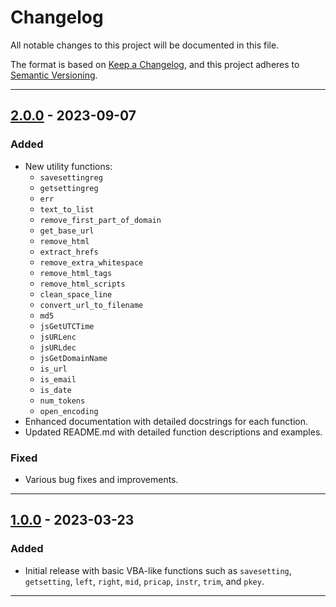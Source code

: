 # Changelog

All notable changes to this project will be documented in this file.

The format is based on [Keep a Changelog](https://keepachangelog.com/en/1.0.0/), and this project adheres to [Semantic Versioning](https://semver.org/spec/v2.0.0.html).

---

## [2.0.0] - 2023-09-07

### Added
- New utility functions:
  - `savesettingreg`
  - `getsettingreg`  
  - `err`
  - `text_to_list`
  - `remove_first_part_of_domain`
  - `get_base_url`
  - `remove_html`
  - `extract_hrefs`
  - `remove_extra_whitespace`
  - `remove_html_tags`
  - `remove_html_scripts`
  - `clean_space_line`
  - `convert_url_to_filename`
  - `md5`
  - `jsGetUTCTime`
  - `jsURLenc`
  - `jsURLdec`
  - `jsGetDomainName`
  - `is_url`
  - `is_email`
  - `is_date`
  - `num_tokens`
  - `open_encoding`
- Enhanced documentation with detailed docstrings for each function.
- Updated README.md with detailed function descriptions and examples.

### Fixed
- Various bug fixes and improvements.

---

## [1.0.0] - 2023-03-23

### Added
- Initial release with basic VBA-like functions such as `savesetting`, `getsetting`, `left`, `right`, `mid`, `pricap`, `instr`, `trim`, and `pkey`.

---

[2.0.0]: https://github.com/masterofrisk/pythonvba/compare/v1.0.0...v2.0.0
[1.0.0]: https://github.com/masterofrisk/pythonvba/tag/v1.0.0
